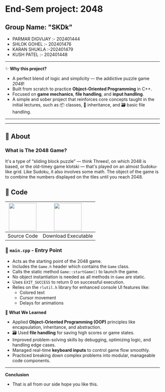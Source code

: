 # End-Sem project: 2048

## Group Name: "SKDk"
  - PARMAR DIGVIJAY :- 202401444
  - SHLOK GOHEL :- 202401476
  - KARAN SHUKLA :-202401479
   - KUSH PATEL :- 202401448
 ---
✨ **Why this project?**

-   A perfect blend of logic and simplicity — the addictive puzzle game *2048*!  
- Built from scratch to practice **Object-Oriented Programming** in C++.  
 -  Focused on **game mechanics**, **file handling**, and **input handling**.  
  -   A simple and sober project that reinforces core concepts taught in the initial lectures, such as 📦 classes, 🧬 inheritance, and 🗃️ basic file handling.

---
---


## :dart: About

### What is The 2048 Game?

It's a type of “sliding block puzzle” — think Threes!, on which 2048 is based, or the old-timey game klotski — that's played on an almost Sudoku-like grid. Like Sudoku, it also involves some math. The object of the game is to combine the numbers displayed on the tiles until you reach 2048.

## 🧾 Code
 

| <a href="https://github.com/rahul-badgujar/2048-Game-Console-Version" target="_blank"><img src="https://github.com/rahul-badgujar/EShopee-Flutter-eCommerce-App/blob/main/illustrations/source_code_icon.png?raw=true" width="90px"></a> | <a href="https://github.com/rahul-badgujar/2048-Game-Console-Version/blob/main/bin/Release/2048%20Game%20Console%20Version.exe" target="_blank"><img src="https://github.com/rahul-badgujar/EShopee-Flutter-eCommerce-App/blob/main/illustrations/application_icon.png?raw=true" width="90px"></a> |
|:---:|:---:|
|            Source Code            |            Download Executable             |


### 🔹 `main.cpp` - Entry Point

- Acts as the starting point of the 2048 game.
- Includes the `Game.h` header which contains the `Game` class.
- Calls the static method `Game::startGame()` to launch the game.
- No object instantiation is needed as all methods in `Game` are static.
- Uses `EXIT_SUCCESS` to return 0 on successful execution.
- Relies on the `rlutil.h` library for enhanced console UI features like:
  - Colored text
  - Cursor movement
  - Delays for animations
  

**📘 What We Learned**

-  Applied **Object-Oriented Programming (OOP)** principles like encapsulation, inheritance, and abstraction.
- 🗃 Used **file handling** for saving high scores or game states.
-  Improved problem-solving skills by debugging, optimizing logic, and handling edge cases.
-  Managed real-time **keyboard inputs** to control game flow smoothly.
-  Practiced breaking down complex problems into modular, manageable code components.

---

**Conclusion**
- That is all from our side hope you like this.
